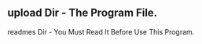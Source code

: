 
upload Dir - The Program File.
---------------------------------
readmes Dir - You Must Read It Before Use This Program.
